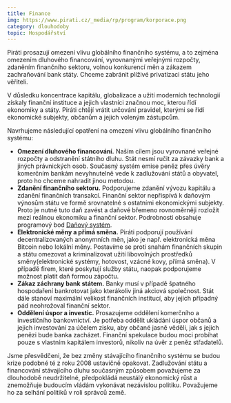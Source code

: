 ```yaml
---
title: Finance
img: https://www.pirati.cz/_media/rp/program/korporace.png
category: dlouhodoby
topic: Hospodářství
---
```


Piráti prosazují omezení vlivu globálního finančního systému, a to zejména omezením dluhového financování, vyrovnanými veřejnými rozpočty, zdaněním finančního sektoru, volnou konkurencí měn a zákazem zachraňování bank státy. Chceme zabránit plíživé privatizaci státu jeho věřiteli.

V důsledku koncentrace kapitálu, globalizace a užití moderních technologií získaly finanční instituce a jejich vlastníci značnou moc, kterou řídí ekonomiky a státy. Piráti chtějí vrátit určování pravidel, kterými se řídí ekonomické subjekty, občanům a jejich voleným zástupcům.

Navrhujeme následující opatření na omezení vlivu globálního finančního systému:

* **Omezení dluhového financování.** Naším cílem jsou vyrovnané veřejné rozpočty a odstranění státního dluhu. Stát nesmí ručit za závazky bank a jiných právnických osob. Současný systém emise peněz přes úvěry komerčním bankám nevyhnutelně vede k zadlužování států a obyvatel, proto ho chceme nahradit jinou metodou.
* **Zdanění finančního sektoru.** Podporujeme zdanění vývozu kapitálu a zdanění finančních transakcí. Finanční sektor nepřispívá k daňovým výnosům státu ve formě srovnatelné s ostatními ekonomickými subjekty. Proto je nutné tuto daň zavést a daňové břemeno rovnoměrněji rozložit mezi reálnou ekonomiku a finanční sektor. Podrobnosti obsahuje programový bod [Daňový systém][dane].
* **Elektronické měny a přímá směna.** Piráti podporují používání decentralizovaných anonymních měn, jako je např. elektronická měna Bitcoin nebo lokální měny. Postavíme se proti snahám finančních skupin a státu omezovat a kriminalizovat užití libovolných prostředků směny(elektronické systémy, hotovost, vzácné kovy, přímá směna). V případě firem, které poskytují služby státu, naopak podporujeme možnost platit daň formou zápočtu.
* **Zákaz záchrany bank státem.** Banky musí v případě špatného hospodaření bankrotovat jako kterákoliv jiná akciová společnost. Stát dále stanoví maximální velikost finančních institucí, aby jejich případný pád neohrožoval finanční sektor.
* **Oddělení úspor a investic.** Prosazujeme oddělení komerčního a investičního bankovnictví. Je potřeba oddělit ukládání úspor občanů a jejich investování za účelem zisku, aby občané jasně věděli, jak s jejich penězi bude banka zacházet. Finanční spekulace budou moci probíhat pouze s vlastním kapitálem investorů, nikoliv na úvěr z peněz střadatelů.

Jsme přesvědčeni, že bez změny stávajícího finančního systému se budou krize podobné té z roku 2008 ustavičně opakovat. Zadlužování státu a financování stávajícího dluhu současným způsobem považujeme za dlouhodobě neudržitelné, předpokládá neustálý ekonomický růst a znemožňuje budoucím vládám vykonávat nezávislou politiku. Považujeme ho za selhání politiků v roli správců země.

[dane]:https://www.pirati.cz/program/dane
